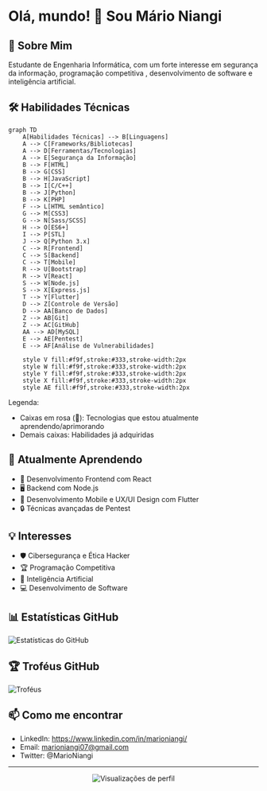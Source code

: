 # Olá, mundo! 👋 Sou Mário Niangi

## 🚀 Sobre Mim
Estudante de Engenharia Informática, com um forte interesse em segurança da informação, programação competitiva , desenvolvimento de software e inteligência artificial.

## 🛠 Habilidades Técnicas

```mermaid
graph TD
    A[Habilidades Técnicas] --> B[Linguagens]
    A --> C[Frameworks/Bibliotecas]
    A --> D[Ferramentas/Tecnologias]
    A --> E[Segurança da Informação]
    B --> F[HTML]
    B --> G[CSS]
    B --> H[JavaScript]
    B --> I[C/C++]
    B --> J[Python]
    B --> K[PHP]
    F --> L[HTML semântico]
    G --> M[CSS3]
    G --> N[Sass/SCSS]
    H --> O[ES6+]
    I --> P[STL]
    J --> Q[Python 3.x]
    C --> R[Frontend]
    C --> S[Backend]
    C --> T[Mobile]
    R --> U[Bootstrap]
    R --> V[React]
    S --> W[Node.js]
    S --> X[Express.js]
    T --> Y[Flutter]
    D --> Z[Controle de Versão]
    D --> AA[Banco de Dados]
    Z --> AB[Git]
    Z --> AC[GitHub]
    AA --> AD[MySQL]
    E --> AE[Pentest]
    E --> AF[Análise de Vulnerabilidades]
    
    style V fill:#f9f,stroke:#333,stroke-width:2px
    style W fill:#f9f,stroke:#333,stroke-width:2px
    style Y fill:#f9f,stroke:#333,stroke-width:2px
    style X fill:#f9f,stroke:#333,stroke-width:2px
    style AE fill:#f9f,stroke:#333,stroke-width:2px
```

Legenda:
- Caixas em rosa (🌸): Tecnologias que estou atualmente aprendendo/aprimorando
- Demais caixas: Habilidades já adquiridas

## 🌱 Atualmente Aprendendo

- 🚀 Desenvolvimento Frontend com React
- 🖥️ Backend com Node.js
- 📱 Desenvolvimento Mobile e UX/UI Design com Flutter
- 🔒 Técnicas avançadas de Pentest

## 💡 Interesses
- 🛡️ Cibersegurança e Ética Hacker
- 🏆 Programação Competitiva
- 🤖 Inteligência Artificial
- 💻 Desenvolvimento de Software

## 📊 Estatísticas GitHub

![Estatísticas do GitHub](https://github-readme-stats.vercel.app/api?username=marioniangi&show_icons=true&theme=radical)

## 🏆 Troféus GitHub

![Troféus](https://github-profile-trophy.vercel.app/?username=marioniangi&theme=onedark)

## 📫 Como me encontrar
- LinkedIn: https://www.linkedin.com/in/marioniangi/
- Email: marioniangi07@gmail.com
- Twitter: @MarioNiangi


---
<p align="center">
  <img src="https://komarev.com/ghpvc/?username=marioniangi&label=Visualizações+de+perfil&color=brightgreen&style=flat" alt="Visualizações de perfil"/>
</p>

